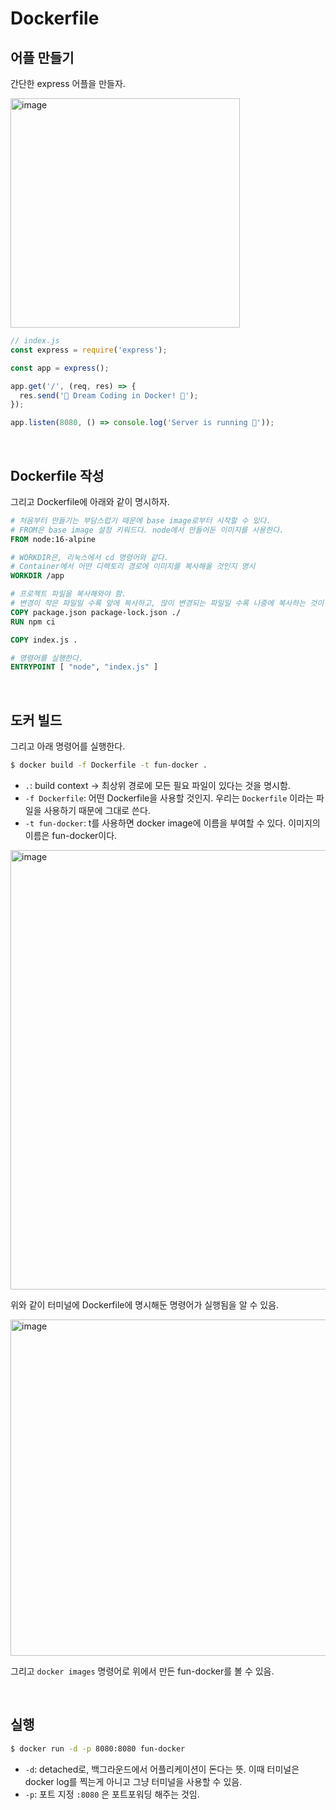 # Dockerfile

## 어플 만들기

간단한 express 어플을 만들자.

<img width="367" alt="image" src="https://github.com/pozafly/TIL/assets/59427983/991ff7a4-4773-4426-a26a-0f60468ba407">

```javascript
// index.js
const express = require('express');

const app = express();

app.get('/', (req, res) => {
  res.send('🐳 Dream Coding in Docker! 🐳');
});

app.listen(8080, () => console.log('Server is running 🐳'));
```

<br/>

## Dockerfile 작성

그리고 Dockerfile에 아래와 같이 명시하자.

```dockerfile
# 처음부터 만들기는 부담스럽기 때문에 base image로부터 시작할 수 있다.
# FROM은 base image 설정 키워드다. node에서 만들어둔 이미지를 사용한다.
FROM node:16-alpine

# WORKDIR은, 리눅스에서 cd 명령어와 같다. 
# Container에서 어떤 디렉토리 경로에 이미지를 복사해올 것인지 명시
WORKDIR /app

# 프로젝트 파일을 복사해와야 함.
# 변경이 작은 파일일 수록 앞에 복사하고, 많이 변경되는 파일일 수록 나중에 복사하는 것이 좋다.
COPY package.json package-lock.json ./
RUN npm ci

COPY index.js .

# 명령어를 실행한다.
ENTRYPOINT [ "node", "index.js" ]
```

<br/>

## 도커 빌드

그리고 아래 명령어를 실행한다.

```sh
$ docker build -f Dockerfile -t fun-docker .
```

- `.`: build context -> 최상위 경로에 모든 필요 파일이 있다는 것을 명시함.
- `-f Dockerfile`: 어떤 Dockerfile을 사용할 것인지. 우리는 `Dockerfile` 이라는 파일을 사용하기 때문에 그대로 쓴다.
- `-t fun-docker`: t를 사용하면 docker image에 이름을 부여할 수 있다. 이미지의 이름은 fun-docker이다.

<img width="703" alt="image" src="https://github.com/pozafly/TIL/assets/59427983/e1d8136d-2f20-4ec9-91b2-34385eb86bbd">

위와 같이 터미널에 Dockerfile에 명시해둔 명령어가 실행됨을 알 수 있음.

<img width="538" alt="image" src="https://github.com/pozafly/TIL/assets/59427983/95b583c0-00ac-46b7-b28e-dbfa2b6d73f3">

그리고 `docker images` 명령어로 위에서 만든 fun-docker를 볼 수 있음.

<br/>

## 실행

```sh
$ docker run -d -p 8080:8080 fun-docker
```

- `-d`: detached로, 백그라운드에서 어플리케이션이 돈다는 뜻. 이때 터미널은 docker log를 찍는게 아니고 그냥 터미널을 사용할 수 있음.
- `-p`: 포트 지정 `:8080` 은 포트포워딩 해주는 것임.
